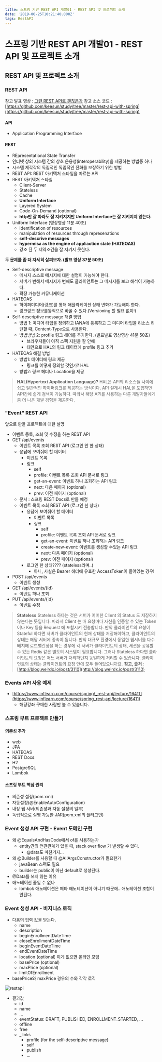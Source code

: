 ```yaml
---
title: 스프링 기반 REST API 개발01 - REST API 및 프로젝트 소개
date: '2019-06-25T10:21:40.000Z'
tags: RestAPI
---
```


# 스프링 기반 REST API 개발01 - REST API 및 프로젝트 소개

## REST API 및 프로젝트 소개

### REST API

참고 발표 영상 : [그런 REST API로 괜찮은가](https://www.youtube.com/watch?v=RP_f5dMoHFc) 참고 소스 코드 : [https://github.com/keesun/study/tree/master/rest-api-with-spring](https://github.com/keesun/study/tree/master/rest-api-with-spring)

#### API

* Application Programming Interface

#### REST

* REpresentational State Transfer
* 인터넷 상의 시스템 간의 상호 운용성\(interoperability\)을 제공하는 방법중 하나
* 시스템 제각각의 독립적인 독립적인 진화를 보장하기 위한 방법
* REST API: REST 아키텍처 스타일을 따르는 API
* REST 아키텍처 스타일
  * Client-Server
  * Stateless
  * Cache
  * **Uniform Interface**
  * Layered System
  * Code-On-Demand \(optional\)
  * **http만 잘 따라도 잘 지켜지지만 Uniform Interface는 잘 지켜지지 않는다.**
* Uniform Interface \(영상영상 11분 40초\)
  * Identification of resources
  * manipulation of resources through represenations
  * **self-descrive messages**
  * **hypermisa as the engine of appliaction state \(HATEOAS\)**
  * 강조 된 두 제약조건을 잘 지키지 못한다.

**두 문제를 좀 더 자세히 살펴보자. \(발표 영상 37분 50초\)**

* Self-descriptive message
  * 메시지 스스로 메시지에 대한 설명이 가능해야 한다.
  * 서버가 변해서 메시지가 변해도 클라이언트는 그 메시지를 보고 해석이 가능하다.
  * 확장 가능한 커뮤니케이션
* HATEOAS
  * 하이퍼미디어\(링크\)를 통해 애플리케이션 상태 변화가 가능해야 한다.
  * 링크링크 정보를동적으로 바꿀 수 있다.\(Versioning 할 필요 없이!\)
* Self-descriptive message 해결 방법
  * 방법 1: 미디어 타입을 정의하고 IANA에 등록하고 그 미디어 타입을 리소스 리턴할 때, Content-Type으로 사용한다.
  * 방법방법 2: profile 링크 헤더를 추가한다. \(발표발표 영상영상 41분 50초\)
    * 브라우저들이 아직 스팩 지원을 잘 안해
    * 대안으로 HAL의 링크 데이터에 profile 링크 추가
* HATEOAS 해결 방법
  * 방법1: 데이터에 링크 제공
    * 링크를 어떻게 정의할 것인가? HAL
  * 방법2: 링크 헤더나 Location을 제공

> **HAL\(Hypertext Application Language\)?** HAL은 API의 리소스들 사이에 쉽고 일관적인 하이퍼링크를 제공하는 방식이다. API 설계시 HAL을 도입하면 API간에 쉽게 검색이 가능하다. 따라서 해당 API를 사용하는 다른 개발자들에게 좀 더 나은 개발 경험을 제공한다.

### "Event" REST API

앞으로 만들 프로젝트에 대한 설명

* 이벤트 등록, 조회 및 수정을 하는 REST API
* GET /api/events
  * 이벤트 목록 조회 REST API \(로그인 안 한 상태\)
  * 응답에 보여줘야 할 데이터
    * 이벤트 목록
    * 링크
      * self
      * profile: 이벤트 목록 조회 API 문서로 링크
      * get-an-event: 이벤트 하나 조회하는 API 링크
      * next: 다음 페이지 \(optional\)
      * prev: 이전 페이지 \(optional\)
  * 문서 : 스프링 REST Docs로 만들 예정
  * 이벤트 목록 조회 REST API \(로그인 한 상태\)
    * 응답에 보여줘야 할 데이터
      * 이벤트 목록
      * 링크 
        * self
        * profile: 이벤트 목록 조회 API 문서로 링크
        * get-an-event: 이벤트 하나 조회하는 API 링크
        * create-new-event: 이벤트를 생성할 수있는 API 링크
        * next: 다음 페이지 \(optional\)
        * prev: 이전 페이지 \(optional\)
    * 로그인 한 상태???? \(stateless라며..\)
      * 아니, 사실은 Bearer 헤더에 유효한 AccessToken이 들어있는 경우!
* POST /api/events
  * 이벤트 생성
* GET /api/events/{id}
  * 이벤트 하나 조회
* PUT /api/events/{id}
  * 이벤트 수정

> **Stateless** Stateless 하다는 것은 서버가 어떠한 Client 의 Status 도 저장하지 않는다는 뜻입니다. 따라서 Client 는 매 요청마다 자신을 인증할 수 있는 Token 이나 Key 등을 Request 에 포함시켜 전송합니다. 만약 클라이언트의 요청이 Stateful 하다면 서버가 클라이언트의 현재 상태를 저장해야하고, 클라이언트의 상태는 해당 서버에 종속이 됩니다. 만약 대규모 환경에서 동일한 웹서버를 다수 배치해 로드밸런싱을 하는 경우에 각 서버가 클라이언트의 상태, 세션을 공유할 수 있는 Redis 같은 별도의 시스템이 필요합니다. 그러나 Stateless 하다면 클라이언트의 요청은 어느 서버가 처리하던지 동일하게 처리할 수 있습니다. 클라이언트의 상태는 클라이언트의 요청 안에 모두 들어있으니까요. **참고, 출처** : [http://blog.weirdx.io/post/3110](http://blog.weirdx.io/post/3110)

### Events API 사용 예제

* [https://www.inflearn.com/course/spring\_rest-api/lecture/16411](https://www.inflearn.com/course/spring_rest-api/lecture/16411)
  * 해당강좌 구매한 사람만 볼 수 있습니다.

### 스프링 부트 프로젝트 만들기

#### 의존성 추가

* web
* JPA
* HATEOAS
* REST Docs
* H2
* PostgreSQL
* Lombok

#### 스프링 부트 핵심 원리

* 의존성 설정\(pom.xml\)
* 자동설정\(@EnableAutoConfiguration\)
* 내장 웹 서버\(의존성과 자동 설정의 일부\)
* 독립적으로 실행 가능한 JAR\(pom.xml의 플러그인\)

### Event 생성 API 구현 - Event 도메인 구현

* 왜 @EqualsAndHasCode에서 of를 사용하는가
  * entity간의 연관관계가 있을 때, stack over flow 가 발생할 수 있다.
    * @data도 마찬가지...
* 왜 @Builder를 사용할 때 @AllArgsConstructor가 필요한가
  * javaBean 스펙도 필요
  * builder는 public이 아닌 default로 생성된다.
* @Data를 쓰지 않는 이유
* 애노테이션 줄일 수 없나
  * lombok 애노테이션은 메타 애노테이션이 아니기 때문에.. 애노테이션 조합이 안된다.

### Event 생성 API - 비지니스 로직

* 다음의 입력 값을 받는다.
  * name
  * description
  * beginEnrollmentDateTime
  * closeEnrollmentDateTime
  * beginEventDateTime
  * endEventDateTime
  * location \(optional\) 이게 없으면 온라인 모임
  * basePrice \(optional\)
  * maxPrice \(optional\)
  * limitOfEnrollment
* basePrice와 maxPrice 경우의 수와 각각 로직 

![restapi](../../.gitbook/assets/restapi01-1.png)

* 결과값
  * id
  * name
  * ...
  * eventStatus: DRAFT, PUBLISHED, ENROLLMENT\_STARTED, ...
  * offline
  * free
  * \_links 
    * profile \(for the self-descriptive message\)
    * self
    * publish
    * ...

